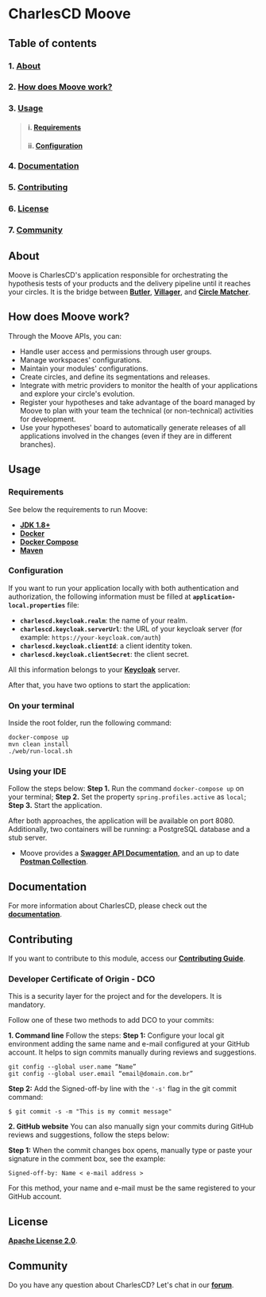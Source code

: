 # **CharlesCD Moove**

## **Table of contents**
### 1. [**About**](#About)
### 2. [**How does Moove work?**](#How-does-Moove-work?)
### 3. [**Usage**](#Usage)
>#### i. [**Requirements**](#Requirements)
>#### ii. [**Configuration**](#Configuration)
### 4. [**Documentation**](#Documentation)
### 5. [**Contributing**](#Contributing)
### 6. [**License**](#License)
### 7. [**Community**](#Community)

## **About**
Moove is CharlesCD's application responsible for orchestrating the hypothesis tests of your products and the delivery pipeline until it reaches your circles. It is the bridge between [**Butler**](https://github.com/ZupIT/charlescd/tree/main/butler), [**Villager**](https://github.com/ZupIT/charlescd/tree/main/villager), and [**Circle Matcher**](https://github.com/ZupIT/charlescd/tree/main/circle-matcher). 
 
## **How does Moove work?**

Through the Moove APIs, you can:
- Handle user access and permissions through user groups.
- Manage workspaces' configurations.
- Maintain your modules' configurations.
- Create circles, and define its segmentations and releases.
- Integrate with metric providers to monitor the health of your applications and explore your circle's evolution.
- Register your hypotheses and take advantage of the board managed by Moove to plan with your team the technical (or non-technical) activities for development.
- Use your hypotheses' board to automatically generate releases of all applications involved in the changes (even if they are in different branches).
 
## **Usage**

### **Requirements**
See below the requirements to run Moove:
- [**JDK 1.8+**](https://www.oracle.com/java/technologies/downloads/)
- [**Docker**](https://docs.docker.com/get-docker/)
- [**Docker Compose**](https://docs.docker.com/compose/install/)
- [**Maven**](https://maven.apache.org/download.cgi)
 
 ### **Configuration**

If you want to run your application locally with both authentication and authorization, the following information must be filled at **`application-local.properties`** file:
- **`charlescd.keycloak.realm`**: the name of your realm.
- **`charlescd.keycloak.serverUrl`**: the URL of your keycloak server (for example: `https://your-keycloak.com/auth`)
- **`charlescd.keycloak.clientId`**: a client identity token.
- **`charlescd.keycloak.clientSecret`**: the client secret.

All this information belongs to your [**Keycloak**](https://www.keycloak.org/docs/6.0/server_admin/) server.
                                     
After that, you have two options to start the application:

### **On your terminal**
Inside the root folder, run the following command:

```
docker-compose up
mvn clean install
./web/run-local.sh
```

### **Using your IDE**
Follow the steps below: 
**Step 1.** Run the command `docker-compose up` on your terminal;
**Step 2.** Set the property `spring.profiles.active` as `local`;
**Step 3.** Start the application.

After both approaches, the application will be available on port 8080. Additionally, two containers will be running: a PostgreSQL database and a stub server.
 
- Moove provides a [**Swagger API Documentation**](http://localhost:8080/swagger-ui.html), and an up to date [**Postman Collection**](https://www.postman.com/).

## **Documentation**

For more information about CharlesCD, please check out the [**documentation**](https://docs.charlescd.io/).

## **Contributing**

If you want to contribute to this module, access our [**Contributing Guide**](https://github.com/ZupIT/charlescd/blob/main/CONTRIBUTING.md).

### **Developer Certificate of Origin - DCO**

 This is a security layer for the project and for the developers. It is mandatory.
 
 Follow one of these two methods to add DCO to your commits:
 
**1. Command line**
 Follow the steps: 
 **Step 1:** Configure your local git environment adding the same name and e-mail configured at your GitHub account. It helps to sign commits manually during reviews and suggestions.

 ```
git config --global user.name “Name”
git config --global user.email “email@domain.com.br”
```
**Step 2:** Add the Signed-off-by line with the `'-s'` flag in the git commit command:

```
$ git commit -s -m "This is my commit message"
```

**2. GitHub website**
You can also manually sign your commits during GitHub reviews and suggestions, follow the steps below: 

**Step 1:** When the commit changes box opens, manually type or paste your signature in the comment box, see the example:

```
Signed-off-by: Name < e-mail address >
```

For this method, your name and e-mail must be the same registered to your GitHub account.

## **License**
[**Apache License 2.0**](https://github.com/ZupIT/charlescd/blob/main/LICENSE).

## **Community**

Do you have any question about CharlesCD? Let's chat in our [**forum**](https://forum.zup.com.br/). 

